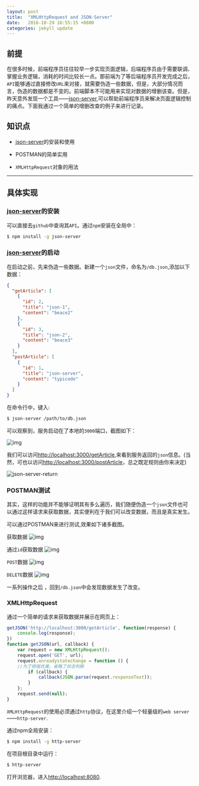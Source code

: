 ```yaml
---
layout: post
title:  "XMLHttpRequest and JSON-Server"
date:   2016-10-29 16:55:15 +0800
categories: jekyll update
---
```


## 前提
在很多时候，前端程序员往往较早一步实现页面逻辑，后端程序员由于需要联调、掌握业务逻辑，消耗的时间比较长一点。那前端为了等后端程序员开发完成之后，`API`能够通过直接修改`URL`来对接，就需要伪造一些数据，但是，大部分情况而言，伪造的数据都是不变的。前端脚本不可能用来实现对数据的增删该查。但是，昨天意外发现一个工具——[json-server](https://github.com/typicode/json-server),可以帮助前端程序员来解决页面逻辑控制的痛点。下面我通过一个简单的增删改查的例子来进行记录。

<!-- more -->
## 知识点

- [json-server](https://github.com/typicode/json-server)的安装和使用

- POSTMAN的简单实用

- `XMLHttpRequest`对象的用法

---

## 具体实现

###  [json-server](https://github.com/typicode/json-server)的安装

可以直接去`github`中查询其`API`。通过`npm`安装在全局中：

```bash
$ npm install -g json-server
```

### [json-server](https://github.com/typicode/json-server)的启动

在启动之前，先来伪造一些数据。新建一个`json`文件，命名为`/db.json`,添加以下数据：
```json
{
  "getArticle": [
    {
      "id": 2,
      "title": "json-1",
      "content": "beace2"
    },
    {
      "id": 3,
      "title": "json-2",
      "content": "beace3"
    }
  ],
  "postArticle": [
    {
      "id": 1,
      "title": "json-server",
      "content": "typicode"
    }
  ]
}
```
在命令行中，键入:
```bash
$ json-server /path/to/db.json
```
可以观察到，服务启动在了本地的`3000`端口，截图如下：

![img](https://images-manager.oss-cn-shanghai.aliyuncs.com/static/json-server/json-server-start.png)

我们可以访问[http://localhost:3000/getArticle](http://localhost:3000/getArticle),来看到服务返回的`json`信息。(当然，可也以访问[http://localhost:3000/postArticle](http://localhost:3000/postArticle)，总之既定规则由你来决定)

![json-server-return](http://images-manager.oss-cn-shanghai.aliyuncs.com/static/json-server/json-server-get.png)

### POSTMAN测试

其实，这样的功能并不能够证明其有多么遍历，我们随便伪造一个`json`文件也可以通过这样请求来获取数据，其实便利在于我们可以改变数据，而且是真实发生。

可以通过POSTMAN来进行测试,效果如下诸多截图。

获取数据
![img](https://images-manager.oss-cn-shanghai.aliyuncs.com/static/json-server/json-server-postman.png)

通过`id`获取数据
![img](https://images-manager.oss-cn-shanghai.aliyuncs.com/static/json-server/json-server-postman-delete.png)


`POST`数据
![img](https://images-manager.oss-cn-shanghai.aliyuncs.com/static/json-server/json-server-postman-post.png)


`DELETE`数据
![img](https://images-manager.oss-cn-shanghai.aliyuncs.com/static/json-server/json-server-postman-delete.png)

一系列操作之后 ，回到`/db.json`中会发现数据发生了改变。


### XMLHttpRequest

通过一个简单的请求来获取数据并展示在网页上：

```js
getJSON('http://localhost:3000/getArticle', function(response) {
	console.log(response);
})
function getJSON(url, callback) {
    var request = new XMLHttpRequest();
    request.open('GET', url);
    request.onreadystatechange = function () {
    //为了排版优美，省略了状态判断
        if (callback) {
            callback(JSON.parse(request.responseText));
        }
    };
    request.send(null);
}

```

`XMLHttpRequest`的使用必须通过`http`协议，在这里介绍一个轻量级的`web server`——`http-server`.

通过npm全局安装：

```bash
$ npm install -g http-server
```
在项目根目录中运行：
```bash
$ http-server
```
打开浏览器，进入[http://localhost:8080](http://localhost:8080).



